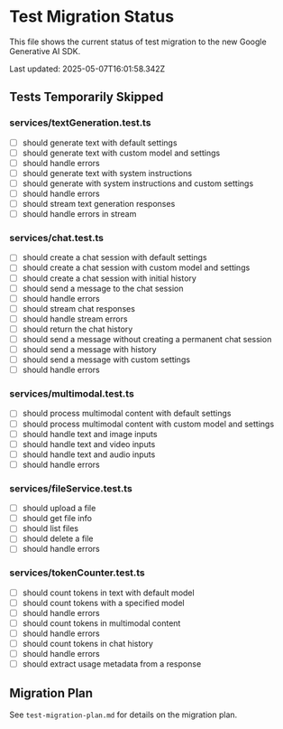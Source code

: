# Test Migration Status

This file shows the current status of test migration to the new Google Generative AI SDK.

Last updated: 2025-05-07T16:01:58.342Z

## Tests Temporarily Skipped

### services/textGeneration.test.ts

- [ ] should generate text with default settings
- [ ] should generate text with custom model and settings
- [ ] should handle errors
- [ ] should generate text with system instructions
- [ ] should generate with system instructions and custom settings
- [ ] should handle errors
- [ ] should stream text generation responses
- [ ] should handle errors in stream

### services/chat.test.ts

- [ ] should create a chat session with default settings
- [ ] should create a chat session with custom model and settings
- [ ] should create a chat session with initial history
- [ ] should send a message to the chat session
- [ ] should handle errors
- [ ] should stream chat responses
- [ ] should handle stream errors
- [ ] should return the chat history
- [ ] should send a message without creating a permanent chat session
- [ ] should send a message with history
- [ ] should send a message with custom settings
- [ ] should handle errors

### services/multimodal.test.ts

- [ ] should process multimodal content with default settings
- [ ] should process multimodal content with custom model and settings
- [ ] should handle text and image inputs
- [ ] should handle text and video inputs
- [ ] should handle text and audio inputs
- [ ] should handle errors

### services/fileService.test.ts

- [ ] should upload a file
- [ ] should get file info
- [ ] should list files
- [ ] should delete a file
- [ ] should handle errors

### services/tokenCounter.test.ts

- [ ] should count tokens in text with default model
- [ ] should count tokens with a specified model
- [ ] should handle errors
- [ ] should count tokens in multimodal content
- [ ] should handle errors
- [ ] should count tokens in chat history
- [ ] should handle errors
- [ ] should extract usage metadata from a response

## Migration Plan

See `test-migration-plan.md` for details on the migration plan.
